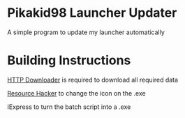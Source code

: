 # Pikakid98 Launcher Updater
A simple program to update my launcher automatically

<h1>Building Instructions</h1>

[HTTP Downloader](https://github.com/erickutcher/httpdownloader/releases)
is required to download all required data

[Resource Hacker](http://angusj.com/resourcehacker/)
to change the icon on the .exe

IExpress to turn the batch script into a .exe
